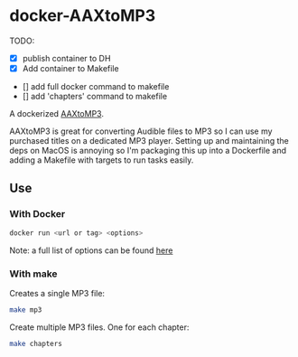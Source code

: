 # docker-AAXtoMP3

TODO:

- [x] publish container to DH  
- [x] Add container to Makefile
- [] add full docker command to makefile
- [] add 'chapters' command to makefile

A dockerized [AAXtoMP3](https://github.com/KrumpetPirate/AAXtoMP3).

AAXtoMP3 is great for converting Audible files to MP3 so I can use my
purchased titles on a dedicated MP3 player. Setting up and maintaining the deps on MacOS is annoying so I'm packaging this up into a Dockerfile and adding a Makefile with targets to run tasks easily.

## Use

### With Docker

```sh
docker run <url or tag> <options>
```

Note: a full list of options can be found [here](https://github.com/KrumpetPirate/AAXtoMP3/blob/master/README.md#options-for-aaxtomp3)

### With make

Creates a single MP3 file:

```sh
make mp3
```

Create multiple MP3 files. One for each chapter:

```sh
make chapters
```
